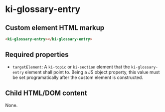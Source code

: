 # ki-glossary-entry

## Custom element HTML markup

```html
<ki-glossary-entry></ki-glossary-entry>
```

## Required properties

- `targetElement`: A `ki-topic` or `ki-section` element that the `ki-glossary-entry` element shall point to. Being a JS object property, this value must be set programatically after the custom element is constructed.

## Child HTML/DOM content

None.
